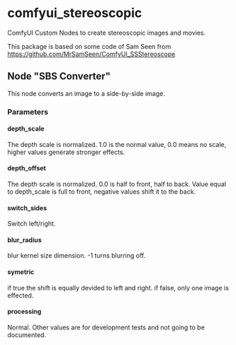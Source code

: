 # comfyui_stereoscopic
ComfyUI Custom Nodes to create stereoscopic images and movies.

This package is based on some code of Sam Seen from https://github.com/MrSamSeen/ComfyUI_SSStereoscope

## Node "SBS Converter"
This node converts an image to a side-by-side image.

### Parameters

#### depth_scale
The depth scale is normalized. 1.0 is the normal value, 0.0 means no scale, higher values generate stronger effects.

#### depth_offset
The depth scale is normalized. 0.0 is half to front, half to back. Value equal to depth_scale is full to front, negative values shift it to the back.

#### switch_sides
Switch left/right. 

#### blur_radius
blur kernel size dimension. -1 turns blurring off.

#### symetric
if true the shift is equally devided to left and right. if false, only one image is effected.

#### processing
Normal. Other values are for development tests and not going to be documented.




